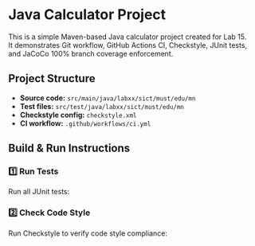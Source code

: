 # Java Calculator Project

This is a simple Maven-based Java calculator project created for Lab 15.  
It demonstrates Git workflow, GitHub Actions CI, Checkstyle, JUnit tests, and JaCoCo 100% branch coverage enforcement.

## Project Structure

- **Source code:** `src/main/java/labxx/sict/must/edu/mn`
- **Test files:** `src/test/java/labxx/sict/must/edu/mn`
- **Checkstyle config:** `checkstyle.xml`
- **CI workflow:** `.github/workflows/ci.yml`

## Build & Run Instructions

### 1️⃣ Run Tests

Run all JUnit tests:


### 2️⃣ Check Code Style

Run Checkstyle to verify code style compliance:

<!-- Trigger CI -->
